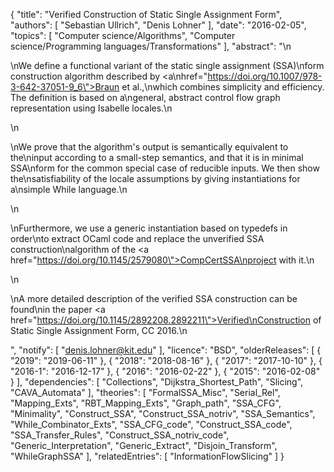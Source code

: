 {
    "title": "Verified Construction of Static Single Assignment Form",
    "authors": [
        "Sebastian Ullrich",
        "Denis Lohner"
    ],
    "date": "2016-02-05",
    "topics": [
        "Computer science/Algorithms",
        "Computer science/Programming languages/Transformations"
    ],
    "abstract": "\n<p>\nWe define a functional variant of the static single assignment (SSA)\nform construction algorithm described by <a\nhref=\"https://doi.org/10.1007/978-3-642-37051-9_6\">Braun et al.</a>,\nwhich combines simplicity and efficiency. The definition is based on a\ngeneral, abstract control flow graph representation using Isabelle locales.\n</p>\n<p>\nWe prove that the algorithm's output is semantically equivalent to the\ninput according to a small-step semantics, and that it is in minimal SSA\nform for the common special case of reducible inputs. We then show the\nsatisfiability of the locale assumptions by giving instantiations for a\nsimple While language.\n</p>\n<p>\nFurthermore, we use a generic instantiation based on typedefs in order\nto extract OCaml code and replace the unverified SSA construction\nalgorithm of the <a href=\"https://doi.org/10.1145/2579080\">CompCertSSA\nproject</a> with it.\n</p>\n<p>\nA more detailed description of the verified SSA construction can be found\nin the paper <a href=\"https://doi.org/10.1145/2892208.2892211\">Verified\nConstruction of Static Single Assignment Form</a>, CC 2016.\n</p>",
    "notify": [
        "denis.lohner@kit.edu"
    ],
    "licence": "BSD",
    "olderReleases": [
        {
            "2019": "2019-06-11"
        },
        {
            "2018": "2018-08-16"
        },
        {
            "2017": "2017-10-10"
        },
        {
            "2016-1": "2016-12-17"
        },
        {
            "2016": "2016-02-22"
        },
        {
            "2015": "2016-02-08"
        }
    ],
    "dependencies": [
        "Collections",
        "Dijkstra_Shortest_Path",
        "Slicing",
        "CAVA_Automata"
    ],
    "theories": [
        "FormalSSA_Misc",
        "Serial_Rel",
        "Mapping_Exts",
        "RBT_Mapping_Exts",
        "Graph_path",
        "SSA_CFG",
        "Minimality",
        "Construct_SSA",
        "Construct_SSA_notriv",
        "SSA_Semantics",
        "While_Combinator_Exts",
        "SSA_CFG_code",
        "Construct_SSA_code",
        "SSA_Transfer_Rules",
        "Construct_SSA_notriv_code",
        "Generic_Interpretation",
        "Generic_Extract",
        "Disjoin_Transform",
        "WhileGraphSSA"
    ],
    "relatedEntries": [
        "InformationFlowSlicing"
    ]
}